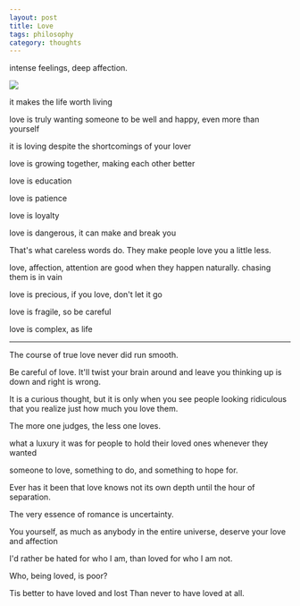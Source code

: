 ```yaml
---
layout: post
title: Love
tags: philosophy
category: thoughts
---
```


intense feelings, deep affection. 


<img src="https://images.fineartamerica.com/images/artworkimages/mediumlarge/1/romeo-and-juliet-from-children-s-stories-from-shakespeare-by-edith-nesbit-1858-john-h-f-bacon.jpg" />


it makes the life worth living 

love is truly wanting someone to be well and happy, even more than yourself 

it is loving despite the shortcomings of your lover

love is growing together, making each other better

love is education

love is patience

love is loyalty

love is dangerous, it can make and break you 

That's what careless words do. They make people love you a little less.

love, affection, attention are good when they happen naturally. chasing them is in vain

love is precious, if you love, don't let it go

love is fragile, so be careful 

love is complex, as life 

---
The course of true love never did run smooth.

Be careful of love. It'll twist your brain around and leave you thinking up is down and right is wrong.

It is a curious thought, but it is only when you see people looking ridiculous that you realize just how much you love them.

The more one judges, the less one loves.

what a luxury it was for people to hold their loved ones whenever they wanted

someone to love, something to do, and something to hope for.


Ever has it been that love knows not its own depth until the hour of separation.

The very essence of romance is uncertainty.

You yourself, as much as anybody in the entire universe, deserve your love and affection

I'd rather be hated for who I am, than loved for who I am not.

Who, being loved, is poor?

Tis better to have loved and lost
Than never to have loved at all.
